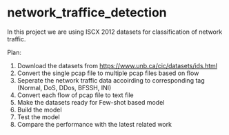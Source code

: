# network_traffice_detection

In this project we are using ISCX 2012 datasets for classification of network traffic.

Plan:
1. Download the datasets from https://www.unb.ca/cic/datasets/ids.html
2. Convert the single pcap file to multiple pcap files based on flow
3. Seperate the network traffic data accoirding to corresponding tag (Normal, DoS, DDos, BFSSH, INI)
4. Convert each flow of pcap file to text file
5. Make the datasets ready for Few-shot based model
6. Build the model
7. Test the model 
8. Compare the performance with the latest related work
